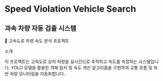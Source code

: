 # Speed Violation Vehicle Search
<h2>과속 차량 자동 검출 시스템</h2>

🚗 고속도로 차량 속도 분석 프로젝트

소개

이 프로젝트는 고속도로 상의 차량을 실시간으로 추적하고 속도를 측정하는 시스템입니다. YOLO 모델을 활용한 객체 탐지 및 속도 계산 알고리즘을 구현하여 교통 흐름 및 위반 차량 모니터링을 자동화합니다.
